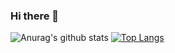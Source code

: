 ### Hi there 👋

<!--
**Dreh626/Dreh626** is a ✨ _special_ ✨ repository because its `README.md` (this file) appears on your GitHub profile.

Here are some ideas to get you started:

- 🔭 I’m currently working on ...
- 🌱 I’m currently learning ...
- 👯 I’m looking to collaborate on ...
- 🤔 I’m looking for help with ...
- 💬 Ask me about ...
- 📫 How to reach me: ...
- 😄 Pronouns: ...
- ⚡ Fun fact: ...
-->

![Anurag's github stats](https://github-readme-stats.vercel.app/api?username=Dreh626&count_private=true&show_icons=true&theme=tokyonight)
[![Top Langs](https://github-readme-stats.vercel.app/api/top-langs/?username=Dreh626&layout=compact&theme=tokyonight&langs_count=7)](https://github.com/anuraghazra/github-readme-stats)
